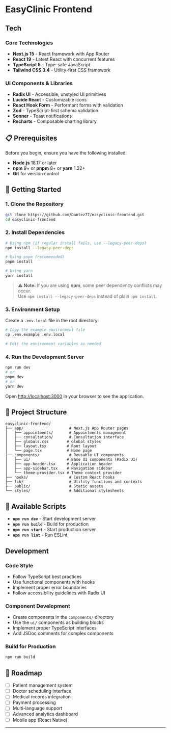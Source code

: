 # EasyClinic Frontend



##  Tech 

### Core Technologies
- **Next.js 15** - React framework with App Router
- **React 19** - Latest React with concurrent features
- **TypeScript 5** - Type-safe JavaScript
- **Tailwind CSS 3.4** - Utility-first CSS framework

### UI Components & Libraries
- **Radix UI** - Accessible, unstyled UI primitives
- **Lucide React** - Customizable icons
- **React Hook Form** - Performant forms with validation
- **Zod** - TypeScript-first schema validation
- **Sonner** - Toast notifications
- **Recharts** - Composable charting library



## 📋 Prerequisites

Before you begin, ensure you have the following installed:
- **Node.js** 18.17 or later
- **npm** 9+ or **pnpm** 8+ or **yarn** 1.22+
- **Git** for version control

## 🚀 Getting Started

### 1. Clone the Repository

```bash
git clone https://github.com/Dantez77/easyclinic-frontend.git
cd easyclinic-frontend
```

### 2. Install Dependencies

```bash
# Using npm (if regular install fails, use --legacy-peer-deps)
npm install --legacy-peer-deps

# Using pnpm (recommended)
pnpm install

# Using yarn
yarn install

```

> ⚠️ **Note:** If you are using **npm**, some peer dependency conflicts may occur.  
> Use `npm install --legacy-peer-deps` instead of plain `npm install`.


### 3. Environment Setup

Create a `.env.local` file in the root directory:

```bash
# Copy the example environment file
cp .env.example .env.local

# Edit the environment variables as needed
```

### 4. Run the Development Server

```bash
npm run dev
# or
pnpm dev
# or
yarn dev
```

Open [http://localhost:3000](http://localhost:3000) in your browser to see the application.

## 📁 Project Structure

```
easyclinic-frontend/
├── app/                    # Next.js App Router pages
│   ├── appointments/       # Appointments management
│   ├── consultation/       # Consultation interface
│   ├── globals.css        # Global styles
│   ├── layout.tsx         # Root layout
│   └── page.tsx           # Home page
├── components/             # Reusable UI components
│   ├── ui/                # Base UI components (Radix UI)
│   ├── app-header.tsx     # Application header
│   ├── app-sidebar.tsx    # Navigation sidebar
│   └── theme-provider.tsx # Theme context provider
├── hooks/                  # Custom React hooks
├── lib/                    # Utility functions and contexts
├── public/                 # Static assets
└── styles/                 # Additional stylesheets
```

## 🎯 Available Scripts

- **`npm run dev`** - Start development server
- **`npm run build`** - Build for production
- **`npm run start`** - Start production server
- **`npm run lint`** - Run ESLint

## Development

### Code Style
- Follow TypeScript best practices
- Use functional components with hooks
- Implement proper error boundaries
- Follow accessibility guidelines with Radix UI

### Component Development
- Create components in the `components/` directory
- Use the `ui/` components as building blocks
- Implement proper TypeScript interfaces
- Add JSDoc comments for complex components


### Build for Production

```bash
npm run build
```

## 🔮 Roadmap

- [ ] Patient management system
- [ ] Doctor scheduling interface
- [ ] Medical records integration
- [ ] Payment processing
- [ ] Multi-language support
- [ ] Advanced analytics dashboard
- [ ] Mobile app (React Native)

---
